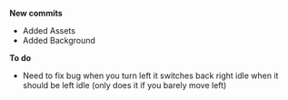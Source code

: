 **New commits**
- Added Assets
- Added Background

**To do**
- Need to fix bug when you turn left it switches back right idle when it should be left idle (only does it if you barely move left)
